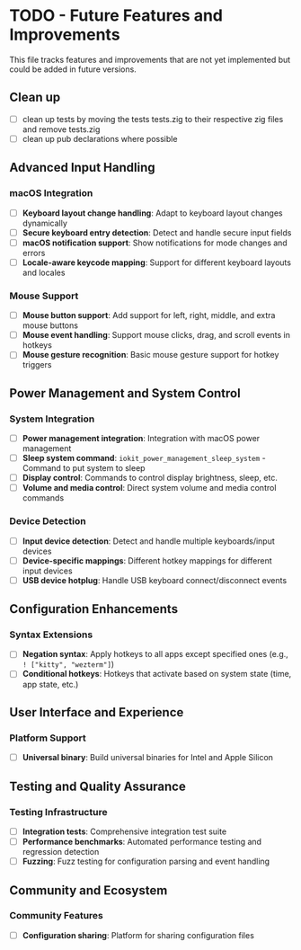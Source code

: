 # TODO - Future Features and Improvements

This file tracks features and improvements that are not yet implemented but could be added in future versions.

## Clean up

- [ ] clean up tests by moving the tests tests.zig to their respective zig files and remove tests.zig
- [ ] clean up pub declarations where possible

## Advanced Input Handling

### macOS Integration
- [ ] **Keyboard layout change handling**: Adapt to keyboard layout changes dynamically
- [ ] **Secure keyboard entry detection**: Detect and handle secure input fields
- [ ] **macOS notification support**: Show notifications for mode changes and errors
- [ ] **Locale-aware keycode mapping**: Support for different keyboard layouts and locales

### Mouse Support
- [ ] **Mouse button support**: Add support for left, right, middle, and extra mouse buttons
- [ ] **Mouse event handling**: Support mouse clicks, drag, and scroll events in hotkeys
- [ ] **Mouse gesture recognition**: Basic mouse gesture support for hotkey triggers

## Power Management and System Control

### System Integration
- [ ] **Power management integration**: Integration with macOS power management
- [ ] **Sleep system command**: `iokit_power_management_sleep_system` - Command to put system to sleep
- [ ] **Display control**: Commands to control display brightness, sleep, etc.
- [ ] **Volume and media control**: Direct system volume and media control commands

### Device Detection
- [ ] **Input device detection**: Detect and handle multiple keyboards/input devices
- [ ] **Device-specific mappings**: Different hotkey mappings for different input devices
- [ ] **USB device hotplug**: Handle USB keyboard connect/disconnect events

## Configuration Enhancements

### Syntax Extensions
- [ ] **Negation syntax**: Apply hotkeys to all apps except specified ones (e.g., `! ["kitty", "wezterm"]`)
- [ ] **Conditional hotkeys**: Hotkeys that activate based on system state (time, app state, etc.)

## User Interface and Experience

### Platform Support
- [ ] **Universal binary**: Build universal binaries for Intel and Apple Silicon

## Testing and Quality Assurance

### Testing Infrastructure
- [ ] **Integration tests**: Comprehensive integration test suite
- [ ] **Performance benchmarks**: Automated performance testing and regression detection
- [ ] **Fuzzing**: Fuzz testing for configuration parsing and event handling

## Community and Ecosystem

### Community Features
- [ ] **Configuration sharing**: Platform for sharing configuration files
